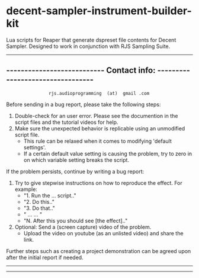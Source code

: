 # decent-sampler-instrument-builder-kit
Lua scripts for Reaper that generate dspreset file contents for Decent Sampler. Designed to work in conjunction with RJS Sampling Suite.

--------------------------------------------------------------------------------
---------------------------    Contact info:   ---------------------------------
--------------------------------------------------------------------------------

                    rjs.audioprogramming  (at)  gmail .com

Before sending in a bug report, please take the following steps:
1. Double-check for an user error. Please see the documention in the script files and the tutorial videos for help.
2. Make sure the unexpected behavior is replicable using an unmodified script file. 
	* This rule can be relaxed when it comes to modifying 'default settings'.
	* If a certain default value setting is causing the problem, try to zero in on which variable setting breaks the script.

If the problem persists, continue by writing a bug report:
1. Try to give stepwise instructions on how to reproduce the effect. For example:  
	* "1. Run the ... script.."
	* "2. Do this.."
	* "3. Do that.."
	* "  ...   ... "
	* "N. After this you should see [the effect].."
2. Optional: Send a (screen capture) video of the problem.
	* Upload the video on youtube (as an unlisted video) and share the link.

Further steps such as creating a project demonstration can be agreed upon after the initial report if needed.

------------------------------------------------------------------------------------
------------------------------------------------------------------------------------
